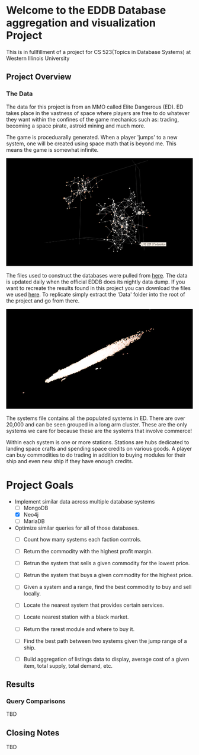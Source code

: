 # Welcome to the EDDB Database aggregation and visualization Project #

This is in fullfillment of a project for CS 523(Topics in Database Systems) at Western Illinois University

## Project Overview ##

### The Data ###
The data for this project is from an MMO called Elite Dangerous (ED). ED takes place in the vastness of space where players are free to do whatever they want within the confines of the game mechanics such as: trading, becoming a space pirate, astroid mining and much more. 

The game is proceduarally generated. When a player 'jumps' to a new system, one will be created using space math that is beyond me. This means the game is somewhat infinite. 

![Two System Spheres: Nerthus and Sol](https://github.com/JacobLD/EDDB/blob/master/Img/sol_nerthus.PNG)

The files used to construct the databases were pulled from [here](https://eddb.io/api). The data is updated daily when the official EDDB does its nightly data dump. If you want to recreate the results found in this project you can download the files we used [here](https://drive.google.com/file/d/1vBIUQmErZzgLlenMJXuB4oJvEPDopNGg/view?usp=sharing). To replicate simply extract the 'Data' folder into the root of the project and go from there.

![All Systems](https://github.com/JacobLD/EDDB/blob/master/Img/all_systems.PNG)

The systems file contains all the populated systems in ED. There are over 20,000 and can be seen grouped in a long arm cluster. These are the only systems we care for because these are the systems that involve commerce!

Within each system is one or more stations. Stations are hubs dedicated to landing space crafts and spending space credits on various goods. A player can buy commodities to do trading in addition to buying modules for their ship and even new ship if they have enough credits.  

# Project Goals #
* Implement similar data across multiple database systems
    - [ ] MongoDB
    - [x] Neo4j
    - [ ] MariaDB
* Optimize similar queries for all of those databases.
    - [ ] Count how many systems each faction controls.
    - [ ] Return the commodity with the highest profit margin.
    - [ ] Retrun the system that sells a given commodity for the lowest price.
    - [ ] Retrun the system that buys a given commodity for the highest price.
    - [ ] Given a system and a range, find the best commodity to buy and sell locally.
    - [ ] Locate the nearest system that provides certain services.
    - [ ] Locate nearest station with a black market.
    - [ ] Return the rarest module and where to buy it.
    - [ ] Find the best path between two systems given the jump range of a ship.
    - [ ] Build aggregation of listings data to display, average cost of a given item, total supply, total demand, etc.


## Results ##

### Query Comparisons ###
TBD

## Closing Notes ##
TBD
